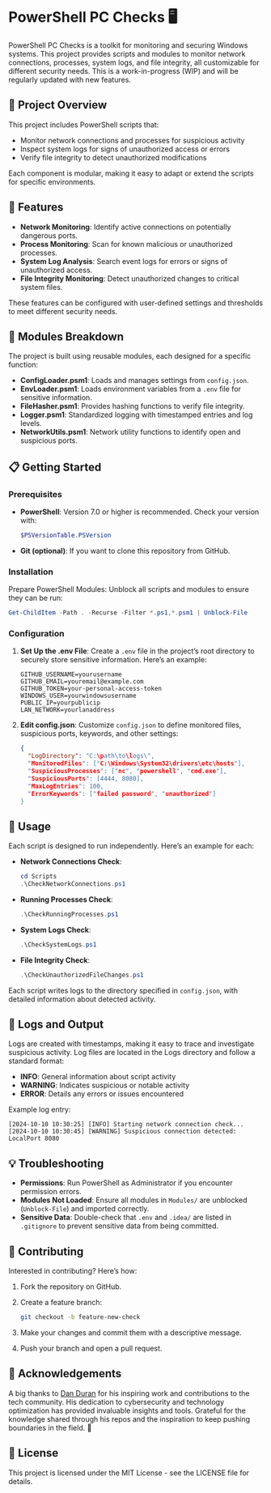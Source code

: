 
# PowerShell PC Checks 🖥️

PowerShell PC Checks is a toolkit for monitoring and securing Windows systems. This project provides scripts and modules to monitor network connections, processes, system logs, and file integrity, all customizable for different security needs. This is a work-in-progress (WIP) and will be regularly updated with new features.

## 🚀 Project Overview
This project includes PowerShell scripts that:

- Monitor network connections and processes for suspicious activity
- Inspect system logs for signs of unauthorized access or errors
- Verify file integrity to detect unauthorized modifications

Each component is modular, making it easy to adapt or extend the scripts for specific environments.

## 📜 Features
- **Network Monitoring**: Identify active connections on potentially dangerous ports.
- **Process Monitoring**: Scan for known malicious or unauthorized processes.
- **System Log Analysis**: Search event logs for errors or signs of unauthorized access.
- **File Integrity Monitoring**: Detect unauthorized changes to critical system files.

These features can be configured with user-defined settings and thresholds to meet different security needs.

## 🔧 Modules Breakdown
The project is built using reusable modules, each designed for a specific function:

- **ConfigLoader.psm1**: Loads and manages settings from `config.json`.
- **EnvLoader.psm1**: Loads environment variables from a `.env` file for sensitive information.
- **FileHasher.psm1**: Provides hashing functions to verify file integrity.
- **Logger.psm1**: Standardized logging with timestamped entries and log levels.
- **NetworkUtils.psm1**: Network utility functions to identify open and suspicious ports.

## 📋 Getting Started

### Prerequisites
- **PowerShell**: Version 7.0 or higher is recommended. Check your version with:

    ```powershell
    $PSVersionTable.PSVersion
    ```

- **Git (optional)**: If you want to clone this repository from GitHub.

### Installation
Prepare PowerShell Modules: Unblock all scripts and modules to ensure they can be run:

```powershell
Get-ChildItem -Path . -Recurse -Filter *.ps1,*.psm1 | Unblock-File
```

### Configuration
1. **Set Up the .env File**: Create a `.env` file in the project’s root directory to securely store sensitive information. Here’s an example:

    ```plaintext
    GITHUB_USERNAME=yourusername
    GITHUB_EMAIL=youremail@example.com
    GITHUB_TOKEN=your-personal-access-token
    WINDOWS_USER=yourwindowsusername
    PUBLIC_IP=yourpublicip
    LAN_NETWORK=yourlanaddress
    ```

2. **Edit config.json**: Customize `config.json` to define monitored files, suspicious ports, keywords, and other settings:

    ```json
    {
      "LogDirectory": "C:\path\to\logs\",
      "MonitoredFiles": ["C:\Windows\System32\drivers\etc\hosts"],
      "SuspiciousProcesses": ["nc", "powershell", "cmd.exe"],
      "SuspiciousPorts": [4444, 8080],
      "MaxLogEntries": 100,
      "ErrorKeywords": ["failed password", "unauthorized"]
    }
    ```

## 🚀 Usage
Each script is designed to run independently. Here’s an example for each:

- **Network Connections Check**:

    ```powershell
    cd Scripts
    .\CheckNetworkConnections.ps1
    ```

- **Running Processes Check**:

    ```powershell
    .\CheckRunningProcesses.ps1
    ```

- **System Logs Check**:

    ```powershell
    .\CheckSystemLogs.ps1
    ```

- **File Integrity Check**:

    ```powershell
    .\CheckUnauthorizedFileChanges.ps1
    ```

Each script writes logs to the directory specified in `config.json`, with detailed information about detected activity.

## 📄 Logs and Output
Logs are created with timestamps, making it easy to trace and investigate suspicious activity. Log files are located in the Logs directory and follow a standard format:

- **INFO**: General information about script activity
- **WARNING**: Indicates suspicious or notable activity
- **ERROR**: Details any errors or issues encountered

Example log entry:

```
[2024-10-10 10:30:25] [INFO] Starting network connection check...
[2024-10-10 10:30:45] [WARNING] Suspicious connection detected: LocalPort 8080
```

## 💡 Troubleshooting
- **Permissions**: Run PowerShell as Administrator if you encounter permission errors.
- **Modules Not Loaded**: Ensure all modules in `Modules/` are unblocked (`Unblock-File`) and imported correctly.
- **Sensitive Data**: Double-check that `.env` and `.idea/` are listed in `.gitignore` to prevent sensitive data from being committed.

## 🤝 Contributing
Interested in contributing? Here’s how:

1. Fork the repository on GitHub.
2. Create a feature branch:

    ```bash
    git checkout -b feature-new-check
    ```

3. Make your changes and commit them with a descriptive message.
4. Push your branch and open a pull request.

## 🙏 Acknowledgements
A big thanks to [Dan Duran](https://github.com/Dan-Duran) for his inspiring work and contributions to the tech community. His dedication to cybersecurity and technology optimization has provided invaluable insights and tools. Grateful for the knowledge shared through his repos and the inspiration to keep pushing boundaries in the field. 🚀

## 📄 License
This project is licensed under the MIT License - see the LICENSE file for details.


